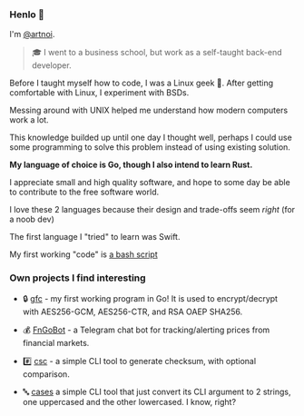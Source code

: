 ### Henlo 👋

I'm [@artnoi](https://twitter.com/artnoi).

> 🎓 I went to a business school, but work as a self-taught back-end developer.

Before I taught myself how to code, I was a Linux geek 🐧. After getting comfortable with Linux, I experiment with BSDs.

Messing around with UNIX helped me understand how modern computers work a lot.

This knowledge builded up until one day I thought well, perhaps I could use some programming to solve this problem instead of using existing solution.

**My language of choice is Go, though I also intend to learn Rust.**

I appreciate small and high quality software, and hope to some day be able to contribute to the free software world.

I love these 2 languages because their design and trade-offs seem *right* (for a noob dev)

The first language I "tried" to learn was Swift.

My first working "code" is [a bash script](https://gitlab.com/artnoi/unix/-/blob/main/sh-tools/bin/up)

### Own projects I find interesting

- 🔒 [gfc](https://github.com/artnoi43/gfc) - my first working program in Go! It is used to encrypt/decrypt with AES256-GCM, AES256-CTR, and RSA OAEP SHA256.

- 💰 [FnGoBot](https://github.com/artnoi43/fngobot) - a Telegram chat bot for tracking/alerting prices from financial markets.

- #️⃣ [csc](https://github.com/artnoi43/csc) - a simple CLI tool to generate checksum, with optional comparison.

- 🔤 [cases](https://github.com/artnoi43/cases) a simple CLI tool that just convert its CLI argument to 2 strings, one uppercased and the other lowercased. I know, right?
